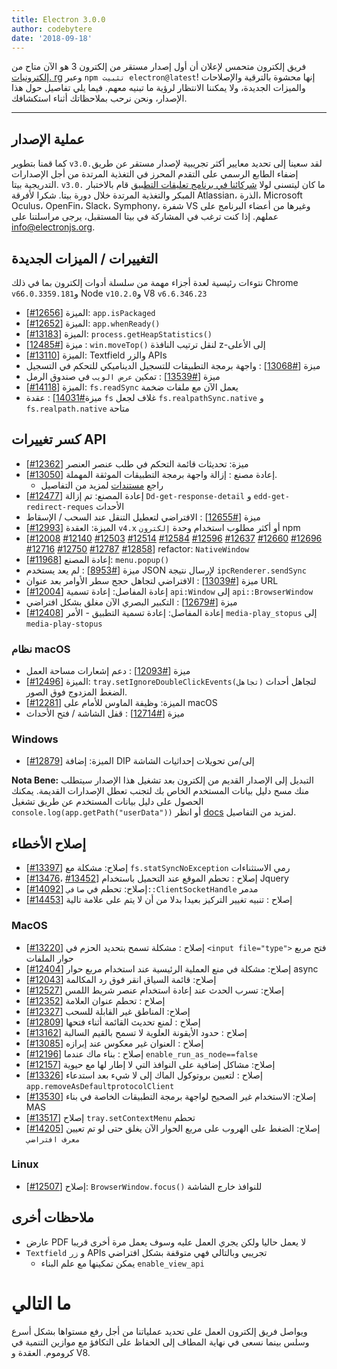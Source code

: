 ```yaml
---
title: Electron 3.0.0
author: codebytere
date: '2018-09-18'
---
```


فريق إلكترون متحمس لإعلان أن أول إصدار مستقر من إلكترون 3 هو الآن متاح من [إلكترونيات. rg](https://electronjs.org/) وعبر `npm تثبيت electron@latest`! إنها محشوة بالترقية والإصلاحات والميزات الجديدة، ولا يمكننا الانتظار لرؤية ما تبنيه معهم. فيما يلي تفاصيل حول هذا الإصدار، ونحن نرحب بملاحظاتك أثناء استكشافك.

---

## عملية الإصدار

كما قمنا بتطوير `v3.0.`لقد سعينا إلى تحديد معايير أكثر تجريبية لإصدار مستقر عن طريق إضفاء الطابع الرسمي على التقدم المحرز في التغذية المرتدة من أجل الإصدارات التدريجية بيتا. `v3.0.` ما كان ليتسنى لولا [شركائنا في برنامج تعليقات التطبيق](https://github.com/electron/electron/blob/3-0-x/docs/tutorial/app-feedback-program.md) قام بالاختبار المبكر والتغذية المرتدة خلال دورة بيتا. شكرا لأفرقة Atlassian، الذرة، Microsoft Oculus، OpenFin، Slack، Symphony، شفرة VS وغيرها من أعضاء البرنامج على عملهم. إذا كنت ترغب في المشاركة في بيتا المستقبل، يرجى مراسلتنا على [info@electronjs.org](mailto:info@electronjs.org).

## التغييرات / الميزات الجديدة

نتوءات رئيسية لعدة أجزاء مهمة من سلسلة أدوات إلكترون بما في ذلك Chrome `v66.0.3359.181`و Node `v10.2.0`و V8 `v6.6.346.23`

* [[#12656](https://github.com/electron/electron/pull/12656)] الميزة: `app.isPackaged`
* [[#12652](https://github.com/electron/electron/pull/12652)] الميزة: `app.whenReady()`
* [[#13183](https://github.com/electron/electron/pull/13183)] الميزة: `process.getHeapStatistics()`
* ميزة [[#12485](https://github.com/electron/electron/pull/12485)] : `win.moveTop()` لنقل ترتيب النافذة z-إلى الأعلى
* [[#13110](https://github.com/electron/electron/pull/13110)] الميزة: Textfield والزر APIs
* ميزة [[#13068](https://github.com/electron/electron/pull/13068)] : واجهة برمجة التطبيقات للتسجيل الديناميكي للتحكم في التسجيل
* ميزة [[#13539](https://github.com/electron/electron/pull/13539)] : تمكين `عرض الويب` في صندوق الرمل
* [[#14118](https://github.com/electron/electron/pull/14118)] الميزة: `fs.readSync` يعمل الآن مع ملفات ضخمة
* ميزة[#14031](https://github.com/electron/electron/pull/14031)] : عقدة `fs` غلاف لجعل `fs.realpathSync.native` و `fs.realpath.native` متاحة

## كسر تغييرات API

* [[#12362](https://github.com/electron/electron/pull/12362)] ميزة: تحديثات قائمة التحكم في طلب عنصر العنصر
* [[#13050](https://github.com/electron/electron/pull/13050)] إعادة مصنع : إزالة واجهة برمجة التطبيقات الموثقة المهملة.
  * راجع [مستندات](https://github.com/electron/electron/blob/master/docs/api/breaking-changes.md#breaking-api-changes-30) لمزيد من التفاصيل
* [[#12477](https://github.com/electron/electron/pull/12477)] إعادة المصنع: تم إزالة `Dd-get-response-detail` و `edd-get-redirect-reques` الأحداث
* ميزة [[#12655](https://github.com/electron/electron/pull/12655)] : الافتراضي لتعطيل التنقل عند السحب / الإسقاط
* [[#12993](https://github.com/electron/electron/pull/12993)] الميزة: العقدة `v4.x` أو أكثر مطلوب استخدام وحدة `إلكترون` npm
* [[#12008](https://github.com/electron/electron/pull/12008) [#12140](https://github.com/electron/electron/pull/12140) [#12503](https://github.com/electron/electron/pull/12503) [#12514](https://github.com/electron/electron/pull/12514) [#12584](https://github.com/electron/electron/pull/12584) [#12596](https://github.com/electron/electron/pull/12596) [#12637](https://github.com/electron/electron/pull/12637) [#12660](https://github.com/electron/electron/pull/12660) [#12696](https://github.com/electron/electron/pull/12696) [#12716](https://github.com/electron/electron/pull/12716) [#12750](https://github.com/electron/electron/pull/12750) [#12787](https://github.com/electron/electron/pull/12787) [#12858](https://github.com/electron/electron/pull/12858)] refactor: `NativeWindow`
* [[#11968](https://github.com/electron/electron/pull/11968)] إعادة المصنع: `menu.popup()`
* ميزة [[#8953](https://github.com/electron/electron/pull/8953)] : لم يعد يستخدم JSON لإرسال نتيجة `ipcRenderer.sendSync`
* ميزة [[#13039](https://github.com/electron/electron/pull/13039)] : الافتراضي لتجاهل حجج سطر الأوامر بعد عنوان URL
* [[#12004](https://github.com/electron/electron/pull/12004)] إعادة المفاصل: إعادة تسمية `api:Window` إلى `api::BrowserWindow`
* ميزة [[#12679](https://github.com/electron/electron/pull/12679)] : التكبير البصري الآن مغلق بشكل افتراضي
* [[#12408](https://github.com/electron/electron/pull/12408)] إعادة المفاصل: إعادة تسمية التطبيق - الأمر `media-play_stopus` إلى `media-play-stopus`

### نظام macOS

* ميزة [[#12093](https://github.com/electron/electron/pull/12093)] : دعم إشعارات مساحة العمل
* [[#12496](https://github.com/electron/electron/pull/12496)] الميزة: `tray.setIgnoreDoubleClickEvents(تجاهل)` لتجاهل أحداث الضغط المزدوج فوق الصور.
* [[#12281](https://github.com/electron/electron/pull/12281)] الميزة: وظيفة الماوس للأمام على macOS
* ميزة [[#12714](https://github.com/electron/electron/pull/12714)] : قفل الشاشة / فتح الأحداث

### Windows

* [[#12879](https://github.com/electron/electron/pull/12879)] الميزة: إضافة DIP إلى/من تحويلات إحداثيات الشاشة

**Nota Bene:** التبديل إلى الإصدار القديم من إلكترون بعد تشغيل هذا الإصدار سيتطلب منك مسح دليل بيانات المستخدم الخاص بك لتجنب تعطل الإصدارات القديمة. يمكنك الحصول على دليل بيانات المستخدم عن طريق تشغيل `console.log(app.getPath("userData"))` أو انظر [docs](https://electronjs.org/docs/api/app#appgetpathname) لمزيد من التفاصيل.

## إصلاح الأخطاء

* [[#13397](https://github.com/electron/electron/pull/13397)] إصلاح: مشكلة مع `fs.statSyncNoException` رمي الاستثناءات
* [[#13476](https://github.com/electron/electron/pull/13476)، [#13452](https://github.com/electron/electron/pull/13452)] إصلاح : تحطم الموقع عند التحميل باستخدام Jquery
* [[#14092](https://github.com/electron/electron/pull/14092)] إصلاح: تحطم في `صافي::ClientSocketHandle` مدمر
* [[#14453](https://github.com/electron/electron/pull/14453)] إصلاح : تنبيه تغيير التركيز بعيدا بدلا من أن لا يتم على علامة تالية

### MacOS

* [[#13220](https://github.com/electron/electron/pull/13220)] إصلاح : مشكلة تسمح بتحديد الحزم في `<input file="type">` فتح مربع حوار الملفات
* [[#12404](https://github.com/electron/electron/pull/12404)] إصلاح: مشكلة في منع العملية الرئيسية عند استخدام مربع حوار async
* [[#12043](https://github.com/electron/electron/pull/12043)] إصلاح: قائمة السياق انقر فوق رد المكالمة
* [[#12527](https://github.com/electron/electron/pull/12527)] إصلاح: تسرب الحدث عند إعادة استخدام عنصر شريط اللمس
* [[#12352](https://github.com/electron/electron/pull/12352)] إصلاح : تحطم عنوان العلامة
* [[#12327](https://github.com/electron/electron/pull/12327)] إصلاح: المناطق غير القابلة للسحب
* [[#12809](https://github.com/electron/electron/pull/12809)] إصلاح : لمنع تحديث القائمة أثناء فتحها
* [[#13162](https://github.com/electron/electron/pull/13162)] إصلاح : حدود الأيقونة العلوية لا تسمح بالقيم السالبة
* [[#13085](https://github.com/electron/electron/pull/13085)] إصلاح : العنوان غير معكوس عند إبرازه
* [[#12196](https://github.com/electron/electron/pull/12196)] إصلاح : بناء ماك عندما `enable_run_as_node==false`
* [[#12157](https://github.com/electron/electron/pull/12157)] إصلاح: مشاكل إضافية على النوافذ التي لا إطار لها مع حيوية
* [[#13326](https://github.com/electron/electron/pull/13326)] إصلاح : لتعيين بروتوكول الماك إلى لا شيء بعد استدعاء `app.removeAsDefaultprotocolClient`
* [[#13530](https://github.com/electron/electron/pull/13530)] إصلاح: الاستخدام غير الصحيح لواجهة برمجة التطبيقات الخاصة في بناء MAS
* [[#13517](https://github.com/electron/electron/pull/13517)] إصلاح `tray.setContextMenu` تحطم
* [[#14205](https://github.com/electron/electron/pull/14205)] إصلاح: الضغط على الهروب على مربع الحوار الآن يغلق حتى لو تم تعيين `معرف افتراضي`

### Linux

* [[#12507](https://github.com/electron/electron/pull/12507)] إصلاح: `BrowserWindow.focus()` للنوافذ خارج الشاشة

## ملاحظات أخرى

* عارض PDF لا يعمل حاليا ولكن يجري العمل عليه وسوف يعمل مرة أخرى قريبا
* `Textfield` و `زر` APIs تجريبي وبالتالي فهي متوقفة بشكل افتراضي
  * يمكن تمكينها مع علم البناء `enable_view_api`

# ما التالي

ويواصل فريق إلكترون العمل على تحديد عملياتنا من أجل رفع مستواها بشكل أسرع وسلس بينما نسعى في نهاية المطاف إلى الحفاظ على التكافؤ مع موازين التنمية في كروموم. العقدة و V8.
